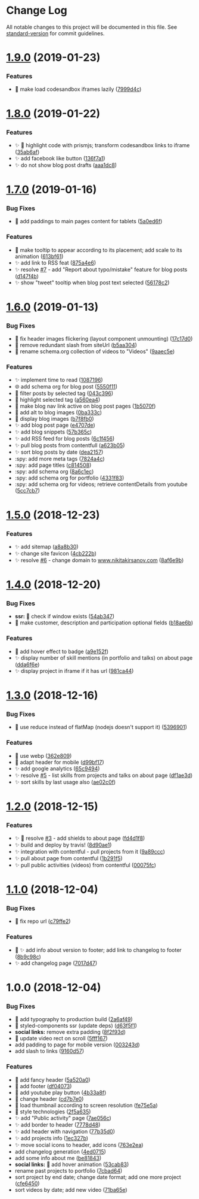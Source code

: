 # Change Log

All notable changes to this project will be documented in this file. See [standard-version](https://github.com/conventional-changelog/standard-version) for commit guidelines.

<a name="1.9.0"></a>
# [1.9.0](https://github.com/kitos/kitos.github.io/compare/v1.8.0...v1.9.0) (2019-01-23)


### Features

* :horse: make load codesandbox iframes lazily ([7999d4c](https://github.com/kitos/kitos.github.io/commit/7999d4c))



<a name="1.8.0"></a>
# [1.8.0](https://github.com/kitos/kitos.github.io/compare/v1.7.0...v1.8.0) (2019-01-22)


### Features

* :sparkles: :lipstick: highlight code with prismjs; transform codesandbox links to iframe ([35ab6af](https://github.com/kitos/kitos.github.io/commit/35ab6af))
* :sparkles: add facebook like button ([136f7a1](https://github.com/kitos/kitos.github.io/commit/136f7a1))
* :sparkles: do not show blog post drafts ([aaa1dc8](https://github.com/kitos/kitos.github.io/commit/aaa1dc8))



<a name="1.7.0"></a>
# [1.7.0](https://github.com/kitos/kitos.github.io/compare/v1.6.0...v1.7.0) (2019-01-16)


### Bug Fixes

* :lipstick: add paddings to main pages content for tablets ([5a0ed6f](https://github.com/kitos/kitos.github.io/commit/5a0ed6f))


### Features

* :lipstick: make tooltip to appear according to its placement; add scale to its animation ([613bf61](https://github.com/kitos/kitos.github.io/commit/613bf61))
* :sparkles: add link to RSS feat ([875a4e6](https://github.com/kitos/kitos.github.io/commit/875a4e6))
* :sparkles: resolve [#7](https://github.com/kitos/kitos.github.io/issues/7) - add "Report about typo/mistake" feature for blog posts ([d147f4b](https://github.com/kitos/kitos.github.io/commit/d147f4b))
* :sparkles: show "tweet" tooltip when blog post text selected ([56178c2](https://github.com/kitos/kitos.github.io/commit/56178c2))



<a name="1.6.0"></a>
# [1.6.0](https://github.com/kitos/kitos.github.io/compare/v1.5.0...v1.6.0) (2019-01-13)


### Bug Fixes

* :bug: fix header images flickering (layout component unmounting) ([17c17d0](https://github.com/kitos/kitos.github.io/commit/17c17d0))
* :bug: remove redundant slash from siteUrl ([b5aa304](https://github.com/kitos/kitos.github.io/commit/b5aa304))
* :poop: rename schema.org collection of videos to "Videos" ([9aaec5e](https://github.com/kitos/kitos.github.io/commit/9aaec5e))


### Features

*  :sparkles: implement time to read ([1087196](https://github.com/kitos/kitos.github.io/commit/1087196))
* :globe_with_meridians: add schema org for blog post ([5550f11](https://github.com/kitos/kitos.github.io/commit/5550f11))
* :lipstick: filter posts by selected tag ([043c396](https://github.com/kitos/kitos.github.io/commit/043c396))
* :lipstick: highlight selected tag ([a560ea4](https://github.com/kitos/kitos.github.io/commit/a560ea4))
* :lipstick: make blog nav link active on blog post pages ([1b5070f](https://github.com/kitos/kitos.github.io/commit/1b5070f))
* :poop: add alt to blog images ([0ba333c](https://github.com/kitos/kitos.github.io/commit/0ba333c))
* :poop: display blog images ([b7f8fb0](https://github.com/kitos/kitos.github.io/commit/b7f8fb0))
* :sparkles: add blog post page ([e4707de](https://github.com/kitos/kitos.github.io/commit/e4707de))
* :sparkles: add blog snippets ([57b365c](https://github.com/kitos/kitos.github.io/commit/57b365c))
* :sparkles: add RSS feed for blog posts ([6c1f456](https://github.com/kitos/kitos.github.io/commit/6c1f456))
* :sparkles: pull blog posts from contentfull ([a623b05](https://github.com/kitos/kitos.github.io/commit/a623b05))
* :sparkles: sort blog posts by date ([dea2157](https://github.com/kitos/kitos.github.io/commit/dea2157))
* :spy: add more meta tags ([7824a4c](https://github.com/kitos/kitos.github.io/commit/7824a4c))
* :spy: add page titles ([c814508](https://github.com/kitos/kitos.github.io/commit/c814508))
* :spy: add schema org ([8a6c1ec](https://github.com/kitos/kitos.github.io/commit/8a6c1ec))
* :spy: add schema org for portfolio ([4331f83](https://github.com/kitos/kitos.github.io/commit/4331f83))
* :spy: add schema org for videos; retrieve contentDetails from youtube ([5cc7cb7](https://github.com/kitos/kitos.github.io/commit/5cc7cb7))



<a name="1.5.0"></a>
# [1.5.0](https://github.com/kitos/kitos.github.io/compare/v1.4.0...v1.5.0) (2018-12-23)


### Features

* :sparkles: add sitemap ([a8a8b30](https://github.com/kitos/kitos.github.io/commit/a8a8b30))
* :sparkles: change site favicon ([4cb222b](https://github.com/kitos/kitos.github.io/commit/4cb222b))
* :sparkles: resolve [#6](https://github.com/kitos/kitos.github.io/issues/6) - change domain to www.nikitakirsanov.com ([8af6e9b](https://github.com/kitos/kitos.github.io/commit/8af6e9b))



<a name="1.4.0"></a>
# [1.4.0](https://github.com/kitos/kitos.github.io/compare/v1.3.0...v1.4.0) (2018-12-20)


### Bug Fixes

* **ssr:** :bug: check if window exists ([54ab347](https://github.com/kitos/kitos.github.io/commit/54ab347))
* :bug: make customer, description and participation optional fields ([b18ae6b](https://github.com/kitos/kitos.github.io/commit/b18ae6b))


### Features

* :lipstick: add hover effect to badge ([a9e152f](https://github.com/kitos/kitos.github.io/commit/a9e152f))
* :sparkles: display number of skill mentions (in portfolio and talks) on about page ([dda6f6e](https://github.com/kitos/kitos.github.io/commit/dda6f6e))
* :sparkles: display project in iframe if it has url ([981ca44](https://github.com/kitos/kitos.github.io/commit/981ca44))



<a name="1.3.0"></a>
# [1.3.0](https://github.com/kitos/kitos.github.io/compare/v1.2.0...v1.3.0) (2018-12-16)


### Bug Fixes

* :bug: use reduce instead of flatMap (nodejs doesn't support it) ([5396901](https://github.com/kitos/kitos.github.io/commit/5396901))


### Features

* :horse: use webp ([362e809](https://github.com/kitos/kitos.github.io/commit/362e809))
* :lipstick: adapt header for mobile ([d99bf17](https://github.com/kitos/kitos.github.io/commit/d99bf17))
* :sparkles: add google analytics ([65c9494](https://github.com/kitos/kitos.github.io/commit/65c9494))
* :sparkles: resolve [#5](https://github.com/kitos/kitos.github.io/issues/5) - list skills from projects and talks on about page ([df1ae3d](https://github.com/kitos/kitos.github.io/commit/df1ae3d))
* :sparkles: sort skills by last usage also ([ae02c0f](https://github.com/kitos/kitos.github.io/commit/ae02c0f))



<a name="1.2.0"></a>
# [1.2.0](https://github.com/kitos/kitos.github.io/compare/v1.1.0...v1.2.0) (2018-12-15)


### Features

* :sparkles: :lipstick: resolve [#3](https://github.com/kitos/kitos.github.io/issues/3) - add shields to about page ([fd4d1f8](https://github.com/kitos/kitos.github.io/commit/fd4d1f8))
* :sparkles: build and deploy by travis! ([8d90ae1](https://github.com/kitos/kitos.github.io/commit/8d90ae1))
* :sparkles: integration with contentful - pull projects from it ([9a89ccc](https://github.com/kitos/kitos.github.io/commit/9a89ccc))
* :sparkles: pull about page from contentful ([1b291f5](https://github.com/kitos/kitos.github.io/commit/1b291f5))
* :sparkles: pull public activities (videos) from contentful ([00075fc](https://github.com/kitos/kitos.github.io/commit/00075fc))



<a name="1.1.0"></a>
# [1.1.0](https://github.com/kitos/kitos.github.io/compare/v1.0.0...v1.1.0) (2018-12-04)


### Bug Fixes

* :bug: fix repo url ([c79ffe2](https://github.com/kitos/kitos.github.io/commit/c79ffe2))


### Features

* :lipstick: :sparkles: add info about version to footer; add link to changelog to footer ([8b9c98c](https://github.com/kitos/kitos.github.io/commit/8b9c98c))
* :sparkles: add changelog page ([7017d47](https://github.com/kitos/kitos.github.io/commit/7017d47))



<a name="1.0.0"></a>
# 1.0.0 (2018-12-04)


### Bug Fixes

* :bug: add typography to production build ([2a6af49](https://github.com/kitos/kitos.github.io/commit/2a6af49))
* :bug: styled-components ssr (update deps) ([d63f5f1](https://github.com/kitos/kitos.github.io/commit/d63f5f1))
* **social links:** remove extra padding ([8f2f93d](https://github.com/kitos/kitos.github.io/commit/8f2f93d))
* :bug: update video rect on scroll ([5fff167](https://github.com/kitos/kitos.github.io/commit/5fff167))
* add padding to page for mobile version ([003243d](https://github.com/kitos/kitos.github.io/commit/003243d))
* add slash to links ([9160d57](https://github.com/kitos/kitos.github.io/commit/9160d57))


### Features

* :lipstick: add fancy header ([5a520a0](https://github.com/kitos/kitos.github.io/commit/5a520a0))
* :lipstick: add footer ([df04073](https://github.com/kitos/kitos.github.io/commit/df04073))
* :lipstick: add youtube play button ([4b33a8f](https://github.com/kitos/kitos.github.io/commit/4b33a8f))
* :lipstick: change header ([cd7b7e0](https://github.com/kitos/kitos.github.io/commit/cd7b7e0))
* :lipstick: load thumbnail according to screen resolution ([fe75e5a](https://github.com/kitos/kitos.github.io/commit/fe75e5a))
* :lipstick: style technologies ([2f5a635](https://github.com/kitos/kitos.github.io/commit/2f5a635))
* :sparkles: add "Public activity" page ([7ae056c](https://github.com/kitos/kitos.github.io/commit/7ae056c))
* :sparkles: add border to header ([7778d48](https://github.com/kitos/kitos.github.io/commit/7778d48))
* :sparkles: add header with navigation ([77b35d0](https://github.com/kitos/kitos.github.io/commit/77b35d0))
* :sparkles: add projects info ([1ec327b](https://github.com/kitos/kitos.github.io/commit/1ec327b))
* :sparkles: move social icons to header, add icons ([763e2ea](https://github.com/kitos/kitos.github.io/commit/763e2ea))
* add changelog generation ([4ed0715](https://github.com/kitos/kitos.github.io/commit/4ed0715))
* add some info about me ([be81843](https://github.com/kitos/kitos.github.io/commit/be81843))
* **social links:** :lipstick: add hover animation ([53cab83](https://github.com/kitos/kitos.github.io/commit/53cab83))
* rename past projects to portfolio ([7cbad64](https://github.com/kitos/kitos.github.io/commit/7cbad64))
* sort project by end date; change date format; add one more project ([cfe6450](https://github.com/kitos/kitos.github.io/commit/cfe6450))
* sort videos by date; add new video ([71ba65e](https://github.com/kitos/kitos.github.io/commit/71ba65e))
